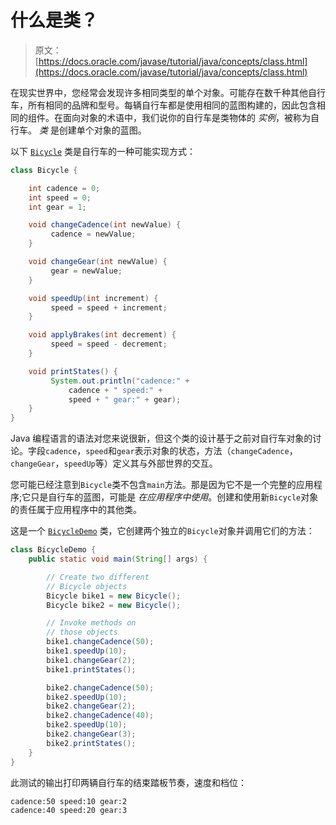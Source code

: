 # 什么是类？

> 原文： [https://docs.oracle.com/javase/tutorial/java/concepts/class.html](https://docs.oracle.com/javase/tutorial/java/concepts/class.html)

在现实世界中，您经常会发现许多相同类型的单个对象。可能存在数千种其他自行车，所有相同的品牌和型号。每辆自行车都是使用相同的蓝图构建的，因此包含相同的组件。在面向对象的术语中，我们说你的自行车是类物体的 _实例_，被称为自行车。 _类_ 是创建单个对象的蓝图。

以下 [`Bicycle`](examples/Bicycle.java) 类是自行车的一种可能实现方式：

```java
class Bicycle {

    int cadence = 0;
    int speed = 0;
    int gear = 1;

    void changeCadence(int newValue) {
         cadence = newValue;
    }

    void changeGear(int newValue) {
         gear = newValue;
    }

    void speedUp(int increment) {
         speed = speed + increment;   
    }

    void applyBrakes(int decrement) {
         speed = speed - decrement;
    }

    void printStates() {
         System.out.println("cadence:" +
             cadence + " speed:" + 
             speed + " gear:" + gear);
    }
}
```

Java 编程语言的语法对您来说很新，但这个类的设计基于之前对自行车对象的讨论。字段`cadence`，`speed`和`gear`表示对象的状态，方法（`changeCadence`，`changeGear`，`speedUp`等）定义其与外部世界的交互。

您可能已经注意到`Bicycle`类不包含`main`方法。那是因为它不是一个完整的应用程序;它只是自行车的蓝图，可能是 _在应用程序中使用_。创建和使用新`Bicycle`对象的责任属于应用程序中的其他类。

这是一个 [`BicycleDemo`](examples/BicycleDemo.java) 类，它创建两个独立的`Bicycle`对象并调用它们的方法：

```java
class BicycleDemo {
    public static void main(String[] args) {

        // Create two different 
        // Bicycle objects
        Bicycle bike1 = new Bicycle();
        Bicycle bike2 = new Bicycle();

        // Invoke methods on 
        // those objects
        bike1.changeCadence(50);
        bike1.speedUp(10);
        bike1.changeGear(2);
        bike1.printStates();

        bike2.changeCadence(50);
        bike2.speedUp(10);
        bike2.changeGear(2);
        bike2.changeCadence(40);
        bike2.speedUp(10);
        bike2.changeGear(3);
        bike2.printStates();
    }
}
```

此测试的输出打印两辆自行车的结束踏板节奏，速度和档位：

```
cadence:50 speed:10 gear:2
cadence:40 speed:20 gear:3
```
